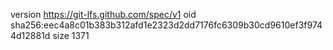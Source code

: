 version https://git-lfs.github.com/spec/v1
oid sha256:eec4a8c01b383b312afd1e2323d2dd7176fc6309b30cd9610ef3f9744d12881d
size 1371
